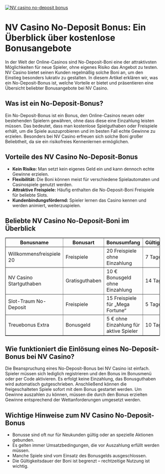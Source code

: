 [![NV casino no-deposit bonus](https://123-caf.pages.dev/gitsignup.png)](https://vrmoo.ru/Bt82HjjY)

<h1>NV Casino No-Deposit Bonus: Ein Überblick über kostenlose Bonusangebote</h1>  <p>In der Welt der Online-Casinos sind No-Deposit-Boni eine der attraktivsten Möglichkeiten für neue Spieler, ohne eigenes Risiko das Angebot zu testen. NV Casino bietet seinen Kunden regelmäßig solche Boni an, um den Einstieg besonders lukrativ zu gestalten. In diesem Artikel erklären wir, was ein No-Deposit-Bonus ist, welche Vorteile er bietet und präsentieren eine Übersicht beliebter Bonusangebote bei NV Casino.</p>  <h2>Was ist ein No-Deposit-Bonus?</h2>  <p>Ein No-Deposit-Bonus ist ein Bonus, den Online-Casinos neuen oder bestehenden Spielern gewähren, ohne dass diese eine Einzahlung leisten müssen. Das bedeutet, dass man kostenlose Spielguthaben oder Freispiele erhält, um die Spiele auszuprobieren und im besten Fall echte Gewinne zu erzielen. Besonders bei NV Casino erfreuen sich solche Boni großer Beliebtheit, da sie ein risikofreies Kennenlernen ermöglichen.</p>  <h2>Vorteile des NV Casino No-Deposit-Bonus</h2>  <ul>   <li><strong>Kein Risiko:</strong> Man setzt kein eigenes Geld ein und kann dennoch echte Gewinne erzielen.</li>   <li><strong>Flexibilität:</strong> Die Boni können meist für verschiedene Spielautomaten und Casinospiele genutzt werden.</li>   <li><strong>Attraktive Freispiele:</strong> Häufig enthalten die No-Deposit-Boni Freispiele für beliebte Slots.</li>   <li><strong>Kundenbindungsfördernd:</strong> Spieler lernen das Casino kennen und werden animiert, weiterzuspielen.</li> </ul>  <h2>Beliebte NV Casino No-Deposit-Boni im Überblick</h2>  <table border="1" cellpadding="8" cellspacing="0" style="border-collapse: collapse; width: 100%;">   <thead>     <tr>       <th>Bonusname</th>       <th>Bonusart</th>       <th>Bonusumfang</th>       <th>Gültigkeitsdauer</th>       <th>Wettanforderungen</th>     </tr>   </thead>   <tbody>     <tr>       <td>Willkommensfreispiele 20</td>       <td>Freispiele</td>       <td>20 Freispiele ohne Einzahlung</td>       <td>7 Tage</td>       <td>35x Umsatz auf Gewinne</td>     </tr>     <tr>       <td>NV Casino Startguthaben</td>       <td>Gratisguthaben</td>       <td>10 € Bonusgeld ohne Einzahlung</td>       <td>14 Tage</td>       <td>40x Bonus + Gewinn</td>     </tr>     <tr>       <td>Slot-Traum No-Deposit</td>       <td>Freispiele</td>       <td>15 Freispiele für „Mega Fortune“</td>       <td>5 Tage</td>       <td>30x Umsatz</td>     </tr>     <tr>       <td>Treuebonus Extra</td>       <td>Bonusgeld</td>       <td>5 € ohne Einzahlung für aktive Spieler</td>       <td>10 Tage</td>       <td>25x Bonusbetrag</td>     </tr>   </tbody> </table>  <h2>Wie funktioniert die Einlösung eines No-Deposit-Bonus bei NV Casino?</h2>  <p>Die Beanspruchung eines No-Deposit-Bonus bei NV Casino ist einfach. Spieler müssen sich lediglich registrieren und den Bonus im Bonusmenü oder per Code aktivieren. Es erfolgt keine Einzahlung, das Bonusguthaben wird automatisch gutgeschrieben. Anschließend können die freigeschalteten Spiele sofort mit dem Bonus gestartet werden. Um Gewinne auszahlen zu können, müssen die durch den Bonus erzielten Gewinne entsprechend der Wettanforderungen umgesetzt werden.</p>  <h2>Wichtige Hinweise zum NV Casino No-Deposit-Bonus</h2>  <ul>   <li>Bonusse sind oft nur für Neukunden gültig oder an spezielle Aktionen gebunden.</li>   <li>Es gelten immer Umsatzbedingungen, die vor Auszahlung erfüllt werden müssen.</li>   <li>Manche Spiele sind vom Einsatz des Bonusgelds ausgeschlossen.</li>   <li>Die Gültigkeitsdauer der Boni ist begrenzt – rechtzeitige Nutzung ist wichtig.</li> </ul>